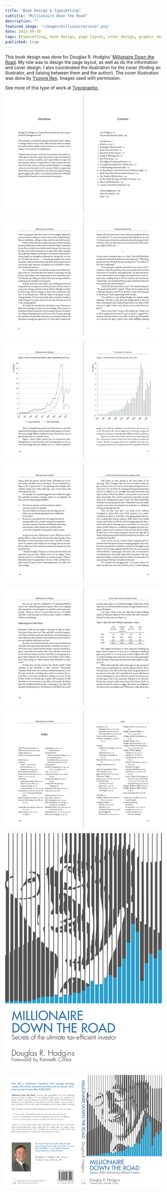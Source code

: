 ```yaml
---
title: "Book Design & Typesetting"
subtitle: "Millionaire Down the Road" 
description: ""
featured_image: '/images/millionaire/cover.png'
date: 2013-09-30
tags: [typesetting, book design, page layout, cover design, graphic design]
published: true
---
```


This book design was done for Douglas R. Hodgins’ [Millionaire Down the Road](http://millionairedowntheroad.com). My role was to design the page layout, as well as do the information and cover design. I also coordinated the illustration for the cover (finding an illustrator, and liaising between them and the author). The cover illustration was done by [Yvonne Ren](mailto:ren.yvonne@gmail.com). Images used with permission.

See more of this type of work at [Typographic](http://typographic.ca).

![toc](/images/millionaire/mdtr-toc.png)

![body copy](/images/millionaire/mdtr-bodycopy.png)

![graphs](/images/millionaire/mdtr-graphs.png)

![text with numbered list](/images/millionaire/mdtr-txtwithnumberedlist.png)

![table mid text head](/images/millionaire/mdtr-table-midtexthead.png)

<!-- ![chapter title](/images/millionaire/mdtr-chapter-title_440_2x.png) -->

![index](/images/millionaire/mdtr-index.png)

![cover](/images/millionaire/cover.png)

![back cover](/images/millionaire/backcover.png)
